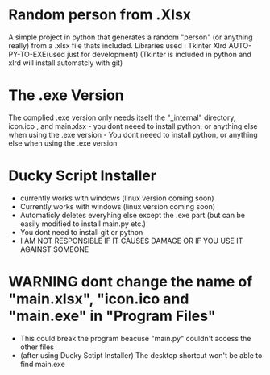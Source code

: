 # Random person from .Xlsx
A simple project in python that generates a random "person" (or anything really) from a .xlsx file thats included.
Libraries used : Tkinter
                 Xlrd
                 AUTO-PY-TO-EXE(used just for development)
(Tkinter is included in python and xlrd will install automatcly with git)                 

#  The .exe Version
The complied .exe version only needs itself the "_internal" directory, icon.ico , and main.xlsx
      - you dont neeed to install python, or anything else when using the .exe version
      - You dont neeed to install python, or anything else when using the .exe version
# Ducky Script Installer
 - currently works with windows (linux version coming soon)
 - Currently works with windows (linux version coming soon)
 - Automaticly deletes everyhing else except the .exe part (but can be easily modified to install main.py etc.)
 - You dont need to install git or python
 - I AM NOT RESPONSIBLE IF IT CAUSES DAMAGE OR IF YOU USE IT AGAINST SOMEONE 

# WARNING dont change the name of "main.xlsx", "icon.ico and "main.exe" in "Program Files"
 - This could break the program beacuse "main.py" couldn't access the other files
 - (after using Ducky Sctipt Installer) The desktop shortcut won't be able to find main.exe
